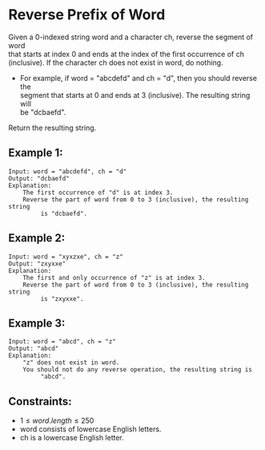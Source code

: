 # Reverse Prefix of Word

Given a 0-indexed string word and a character ch, reverse the segment of word  
that starts at index 0 and ends at the index of the first occurrence of ch  
(inclusive). If the character ch does not exist in word, do nothing.

* For example, if word = "abcdefd" and ch = "d", then you should reverse the  
segment that starts at 0 and ends at 3 (inclusive). The resulting string will  
be "dcbaefd".

Return the resulting string.

 

## Example 1:

    Input: word = "abcdefd", ch = "d"
    Output: "dcbaefd"
    Explanation: 
        The first occurrence of "d" is at index 3. 
        Reverse the part of word from 0 to 3 (inclusive), the resulting string
             is "dcbaefd".

## Example 2:

    Input: word = "xyxzxe", ch = "z"
    Output: "zxyxxe"
    Explanation: 
        The first and only occurrence of "z" is at index 3.
        Reverse the part of word from 0 to 3 (inclusive), the resulting string
             is "zxyxxe".

## Example 3:

    Input: word = "abcd", ch = "z"
    Output: "abcd"
    Explanation: 
        "z" does not exist in word.
        You should not do any reverse operation, the resulting string is
             "abcd".

 

## Constraints:

* $1 \le word.length \le 250$
* word consists of lowercase English letters.
* ch is a lowercase English letter.


